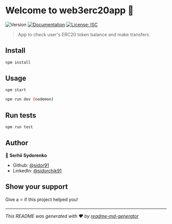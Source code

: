 # Welcome to web3erc20app 👋
![Version](https://img.shields.io/badge/version-1.0.0-blue.svg?cacheSeconds=2592000)
[![Documentation](https://img.shields.io/badge/documentation-yes-brightgreen.svg)](https://github.com/sidor91/web3Erc20App/blob/main/README.md)
[![License: ISC](https://img.shields.io/github/license/sidor91/web3erc20app)](#)

> App to check user's ERC20 token balance and make transfers

## Install

```sh
npm install
```

## Usage

```sh
npm start
```
```sh
npm run dev (nodemon)
```

## Run tests

```sh
npm run test
```

## Author

👤 **Serhii Sydorenko**

* Github: [@sidor91](https://github.com/sidor91)
* LinkedIn: [@sidorchik91](https://linkedin.com/in/sidorchik91)

## Show your support

Give a ⭐️ if this project helped you!


***
_This README was generated with ❤️ by [readme-md-generator](https://github.com/kefranabg/readme-md-generator)_